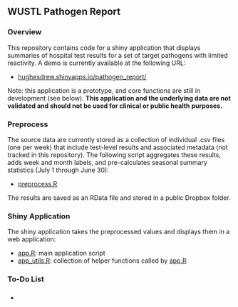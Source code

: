 ## WUSTL Pathogen Report

### Overview
This repository contains code for a shiny application that displays summaries of hospital test results for a set of target pathogens with limited reactivity. A demo is currently available at the following URL:

- [hughesdrew.shinyapps.io/pathogen_report/](https://hughesdrew.shinyapps.io/pathogen_report/)

Note: this application is a prototype, and core functions are still in development (see below). **This application and the underlying data are not validated and should not be used for clinical or public health purposes.**

### Preprocess
The source data are currently stored as a collection of individual .csv files (one per week) that include test-level results and associated metadata (not tracked in this repository). The following script aggregates these results, adds week and month labels, and pre-calculates seasonal summary statistics (July 1 through June 30):

- [preprocess.R](code/preprocess/preprocess.R)

The results are saved as an RData file and stored in a public Dropbox folder.

### Shiny Application

The shiny application takes the preprocessed values and displays them in a web application:

- [app.R](code/app/app.R): main application script
- [app_utils.R](code/app/app_utils.R): collection of helper functions called by [app.R](code/app/app.R)

### To-Do List

- ###
